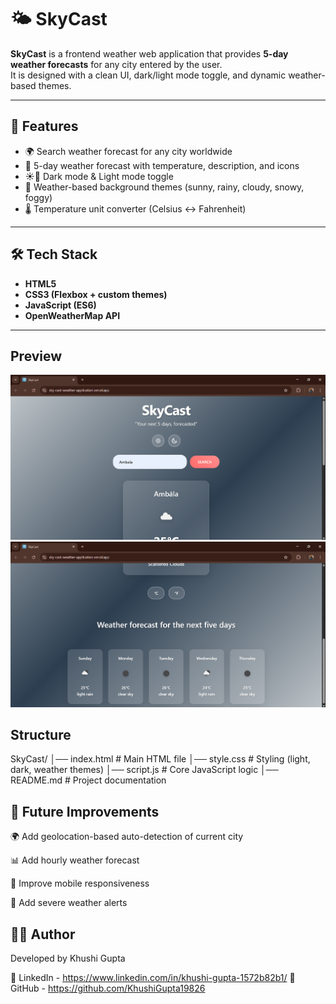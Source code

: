 # 🌤️ SkyCast

**SkyCast** is a frontend weather web application that provides **5-day weather forecasts** for any city entered by the user.  
It is designed with a clean UI, dark/light mode toggle, and dynamic weather-based themes.

---

## 🚀 Features

- 🌍 Search weather forecast for any city worldwide  
- 📅 5-day weather forecast with temperature, description, and icons  
- ☀️🌙 Dark mode & Light mode toggle  
- 🎨 Weather-based background themes (sunny, rainy, cloudy, snowy, foggy)  
- 🌡️ Temperature unit converter (Celsius ↔ Fahrenheit)  

---

## 🛠️ Tech Stack

- **HTML5**  
- **CSS3 (Flexbox + custom themes)**  
- **JavaScript (ES6)**  
- **OpenWeatherMap API**  

---
## Preview
![alt text](ss1.png)
![alt text](ss2.png)
## Structure
SkyCast/
│── index.html      # Main HTML file
│── style.css       # Styling (light, dark, weather themes)
│── script.js       # Core JavaScript logic
│── README.md       # Project documentation

## 📌 Future Improvements

🌍 Add geolocation-based auto-detection of current city

📊 Add hourly weather forecast

📱 Improve mobile responsiveness

🔔 Add severe weather alerts


## 👩‍💻 Author
Developed by Khushi Gupta

💼 LinkedIn - https://www.linkedin.com/in/khushi-gupta-1572b82b1/
🐙 GitHub - https://github.com/KhushiGupta19826
